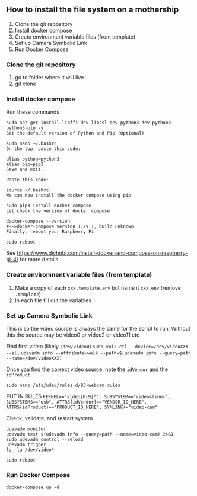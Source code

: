 ## How to install the file system on a mothership

1. Clone the git repository
2. Install docker compose
3. Create environment variable files (from template)
4. Set up Camera Symbolic Link
5. Run Docker Compose



### Clone the git repository
1. go to folder where it will live
2. git clone <repo>

### Install docker compose
Run these commands
```
sudo apt-get install libffi-dev libssl-dev python3-dev python3 python3-pip -y
Set the default version of Python and Pip (Optional)

sudo nano ~/.bashrc
On the top, paste this code:

alias python=python3
alias pip=pip3
Save and exit.

Paste this code:

source ~/.bashrc
We can now install the docker compose using pip

sudo pip3 install docker-compose
Let check the version of docker compose

docker-compose --version
#-->docker-compose version 1.29.1, build unknown
Finally, reboot your Raspberry Pi

sudo reboot
```

See https://www.diyhobi.com/install-docker-and-compose-on-raspberry-pi-4/ for more details

### Create environment variable files (from template)
1. Make a copy of each `xxx.template.env` but name it `xxx.env` (remove `.template`)
2. In each file fill out the variables

### Set up Camera Symbolic Link
This is so the video source is always the same for the script to run. Without this the source may be video0 or video2 or video11 etc

Find first video (likely `/dev/video0`)
`sudo v4l2-ctl --device=/dev/videoXXX --all`
`udevadm info --attribute-walk --path=$(udevadm info --query=path --name=/dev/videoXXX)`

Once you find the correct video source, note the `idVendor` and the `idProduct`

`sudo nano /etc/udev/rules.d/83-webcam.rules`

PUT IN RULES
`KERNEL=="video[0-9]*", SUBSYSTEM=="video4linux", SUBSYSTEMS=="usb", ATTRS{idVendor}=="VENDOR_ID_HERE", ATTRS{idProduct}=="PRODUCT_ID_HERE", SYMLINK+="video-cam"`

Check, validate, and restart system
```
udevadm monitor
udevadm test $(udevadm info --query=path --name=video-cam) 2>&1
sudo udevadm control --reload
udevadm trigger
ls -la /dev/video*
```
`sudo reboot`


### Run Docker Compose

`docker-compose up -d`


